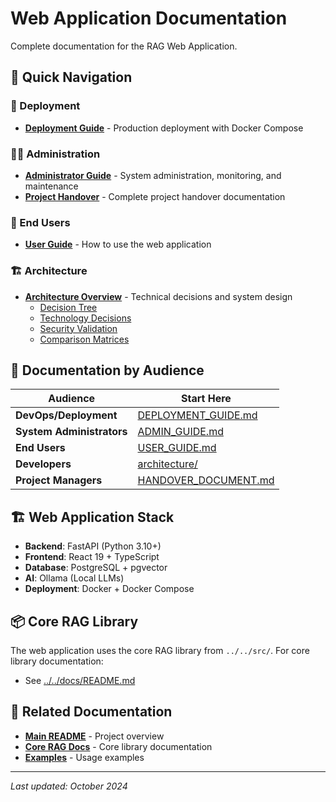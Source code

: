 # Web Application Documentation

Complete documentation for the RAG Web Application.

## 📖 Quick Navigation

### 🚀 Deployment
- **[Deployment Guide](DEPLOYMENT_GUIDE.md)** - Production deployment with Docker Compose

### 👨‍💼 Administration
- **[Administrator Guide](ADMIN_GUIDE.md)** - System administration, monitoring, and maintenance
- **[Project Handover](HANDOVER_DOCUMENT.md)** - Complete project handover documentation

### 👥 End Users
- **[User Guide](USER_GUIDE.md)** - How to use the web application

### 🏗️ Architecture
- **[Architecture Overview](architecture/)** - Technical decisions and system design
  - [Decision Tree](architecture/decision-tree.md)
  - [Technology Decisions](architecture/technology-decisions.md)
  - [Security Validation](architecture/security-validation.md)
  - [Comparison Matrices](architecture/comparison-matrices/)

## 🎯 Documentation by Audience

| Audience | Start Here |
|----------|-----------|
| **DevOps/Deployment** | [DEPLOYMENT_GUIDE.md](DEPLOYMENT_GUIDE.md) |
| **System Administrators** | [ADMIN_GUIDE.md](ADMIN_GUIDE.md) |
| **End Users** | [USER_GUIDE.md](USER_GUIDE.md) |
| **Developers** | [architecture/](architecture/) |
| **Project Managers** | [HANDOVER_DOCUMENT.md](HANDOVER_DOCUMENT.md) |

## 🏗️ Web Application Stack

- **Backend**: FastAPI (Python 3.10+)
- **Frontend**: React 19 + TypeScript
- **Database**: PostgreSQL + pgvector
- **AI**: Ollama (Local LLMs)
- **Deployment**: Docker + Docker Compose

## 📦 Core RAG Library

The web application uses the core RAG library from `../../src/`. For core library documentation:
- See [../../docs/README.md](../../docs/README.md)

## 🔗 Related Documentation

- **[Main README](../../README.md)** - Project overview
- **[Core RAG Docs](../../docs/)** - Core library documentation
- **[Examples](../../examples/)** - Usage examples

---

*Last updated: October 2024*
